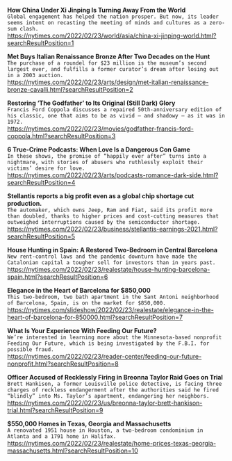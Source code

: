 **How China Under Xi Jinping Is Turning Away From the World**\
`Global engagement has helped the nation prosper. But now, its leader seems intent on recasting the meeting of minds and cultures as a zero-sum clash.`\
https://nytimes.com/2022/02/23/world/asia/china-xi-jinping-world.html?searchResultPosition=1

**Met Buys Italian Renaissance Bronze After Two Decades on the Hunt**\
`The purchase of a roundel for $23 million is the museum’s second largest ever, and fulfills a former curator’s dream after losing out in a 2003 auction.`\
https://nytimes.com/2022/02/23/arts/design/met-italian-renaissance-bronze-cavalli.html?searchResultPosition=2

**Restoring ‘The Godfather’ to Its Original (Still Dark) Glory**\
`Francis Ford Coppola discusses a repaired 50th-anniversary edition of his classic, one that aims to be as vivid — and shadowy — as it was in 1972.`\
https://nytimes.com/2022/02/23/movies/godfather-francis-ford-coppola.html?searchResultPosition=3

**6 True-Crime Podcasts: When Love Is a Dangerous Con Game**\
`In these shows, the promise of “happily ever after” turns into a nightmare, with stories of abusers who ruthlessly exploit their victims’ desire for love.`\
https://nytimes.com/2022/02/23/arts/podcasts-romance-dark-side.html?searchResultPosition=4

**Stellantis reports a big profit even as a global chip shortage cut production.**\
`The automaker, which owns Jeep, Ram and Fiat, said its profit more than doubled, thanks to higher prices and cost-cutting measures that outweighed interruptions caused by the semiconductor shortage.`\
https://nytimes.com/2022/02/23/business/stellantis-earnings-2021.html?searchResultPosition=5

**House Hunting in Spain: A Restored Two-Bedroom in Central Barcelona**\
`New rent-control laws and the pandemic downturn have made the Catalonian capital a tougher sell for investors than in years past.`\
https://nytimes.com/2022/02/23/realestate/house-hunting-barcelona-spain.html?searchResultPosition=6

**Elegance in the Heart of Barcelona for $850,000**\
`This two-bedroom, two bath apartment in the Sant Antoni neighborhood of Barcelona, Spain, is on the market for $850,000.`\
https://nytimes.com/slideshow/2022/02/23/realestate/elegance-in-the-heart-of-barcelona-for-850000.html?searchResultPosition=7

**What Is Your Experience With Feeding Our Future?**\
`We’re interested in learning more about the Minnesota-based nonprofit Feeding Our Future, which is being investigated by the F.B.I. for possible fraud.`\
https://nytimes.com/2022/02/23/reader-center/feeding-our-future-nonprofit.html?searchResultPosition=8

**Officer Accused of Recklessly Firing in Breonna Taylor Raid Goes on Trial**\
`Brett Hankison, a former Louisville police detective, is facing three charges of reckless endangerment after the authorities said he fired “blindly” into Ms. Taylor’s apartment, endangering her neighbors.`\
https://nytimes.com/2022/02/23/us/breonna-taylor-brett-hankison-trial.html?searchResultPosition=9

**$550,000 Homes in Texas, Georgia and Massachusetts**\
`A renovated 1951 house in Houston, a two-bedroom condominium in Atlanta and a 1791 home in Halifax.`\
https://nytimes.com/2022/02/23/realestate/home-prices-texas-georgia-massachusetts.html?searchResultPosition=10


